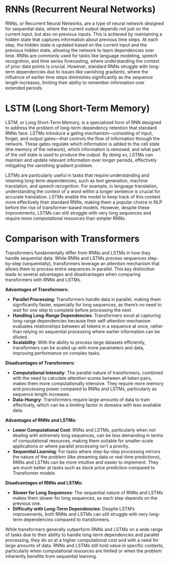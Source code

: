 # RNNs (Recurrent Neural Networks)

RNNs, or Recurrent Neural Networks, are a type of neural network designed for sequential data, where the current output depends not just on the current input, but also on previous inputs. This is achieved by maintaining a hidden state that captures information about previous time steps. At each step, the hidden state is updated based on the current input and the previous hidden state, allowing the network to learn dependencies over time. RNNs are commonly used for tasks like language modeling, speech recognition, and time series forecasting, where understanding the context of prior data points is crucial. However, standard RNNs struggle with long-term dependencies due to issues like vanishing gradients, where the influence of earlier time steps diminishes significantly as the sequence length increases, limiting their ability to remember information over extended periods.

# LSTM (Long Short-Term Memory)

LSTM, or Long Short-Term Memory, is a specialized form of RNN designed to address the problem of long-term dependency retention that standard RNNs face. LSTMs introduce a gating mechanism—consisting of input, forget, and output gates—that controls the flow of information through the network. These gates regulate which information is added to the cell state (the memory of the network), which information is removed, and what part of the cell state is used to produce the output. By doing so, LSTMs can maintain and update relevant information over longer periods, effectively mitigating the vanishing gradient problem.

LSTMs are particularly useful in tasks that require understanding and retaining long-term dependencies, such as text generation, machine translation, and speech recognition. For example, in language translation, understanding the context of a word within a longer sentence is crucial for accurate translation. LSTMs enable the model to keep track of this context more effectively than standard RNNs, making them a popular choice in NLP before the rise of transformer-based models. However, despite these improvements, LSTMs can still struggle with very long sequences and require more computational resources than simpler RNNs.

# Comparison with Transformers

Transformers fundamentally differ from RNNs and LSTMs in how they handle sequential data. While RNNs and LSTMs process sequences step-by-step (sequentially), transformers leverage an attention mechanism that allows them to process entire sequences in parallel. This key distinction leads to several advantages and disadvantages when comparing transformers with RNNs and LSTMs.

**Advantages of Transformers:**
- **Parallel Processing**: Transformers handle data in parallel, making them significantly faster, especially for long sequences, as there’s no need to wait for one step to complete before processing the next.
- **Handling Long-Range Dependencies**: Transformers excel at capturing long-range dependencies because their self-attention mechanism evaluates relationships between all tokens in a sequence at once, rather than relying on sequential processing where earlier information can be diluted.
- **Scalability**: With the ability to process large datasets efficiently, transformers can be scaled up with more parameters and data, improving performance on complex tasks.

**Disadvantages of Transformers:**
- **Computational Intensity**: The parallel nature of transformers, combined with the need to calculate attention scores between all token pairs, makes them more computationally intensive. They require more memory and processing power compared to RNNs and LSTMs, particularly as sequence length increases.
- **Data-Hungry**: Transformers require large amounts of data to train effectively, which can be a limiting factor in domains with less available data.

**Advantages of RNNs and LSTMs:**
- **Lower Computational Cost**: RNNs and LSTMs, particularly when not dealing with extremely long sequences, can be less demanding in terms of computational resources, making them suitable for smaller-scale applications or where parallel processing isn’t a priority.
- **Sequential Learning**: For tasks where step-by-step processing mirrors the nature of the problem (like streaming data or real-time predictions), RNNs and LSTMs can be more intuitive and easier to implement. They are much better at tasks such as stock price prediction compared to Transformer models

**Disadvantages of RNNs and LSTMs:**
- **Slower for Long Sequences**: The sequential nature of RNNs and LSTMs makes them slower for long sequences, as each step depends on the previous one.
- **Difficulty with Long-Term Dependencies**: Despite LSTM’s improvements, both RNNs and LSTMs can still struggle with very long-term dependencies compared to transformers.

While transformers generally outperform RNNs and LSTMs on a wide range of tasks due to their ability to handle long-term dependencies and parallel processing, they do so at a higher computational cost and with a need for large amounts of data. RNNs and LSTMs still hold value in specific contexts, particularly when computational resources are limited or when the problem inherently benefits from sequential learning.